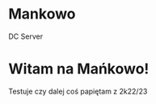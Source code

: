 # Mankowo
 DC Server
<!DOCTYPE html>
<html lang="pl">
<head>
    <meta charset="UTF-8">
    <meta name="viewport" content="width=device-width, initial-scale=1.0">
    <title>Mańkowo</title>
</head>
<body>
    <h1>Witam na Mańkowo!</h1>
    <p>Testuje czy dalej coś papiętam z 2k22/23</p>
</body>
</html>